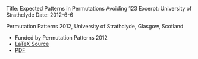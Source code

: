 Title: Expected Patterns in Permutations Avoiding 123
Excerpt: University of Strathclyde
Date: 2012-6-6


Permutation Patterns 2012, University of Strathclyde, Glasgow, Scotland

- Funded by Permutation Patterns 2012
- [LaTeX Source]({filename}/pdfs/pp12.tex)
- [PDF]({filename}/pdfs/pp12.pdf)


